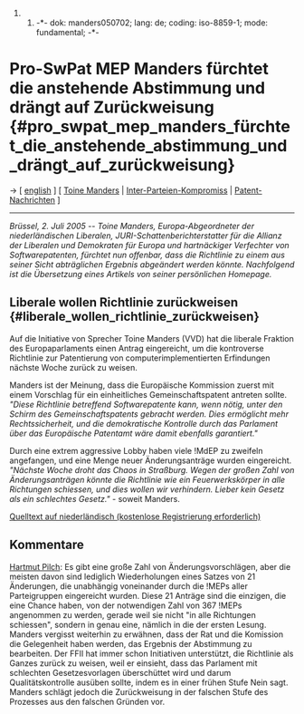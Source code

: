 1.  1.  -\*- dok: manders050702; lang: de; coding: iso-8859-1; mode:
        fundamental; -\*-

# Pro-SwPat MEP Manders fürchtet die anstehende Abstimmung und drängt auf Zurückweisung {#pro_swpat_mep_manders_fürchtet_die_anstehende_abstimmung_und_drängt_auf_zurückweisung}

-\> \[ [ english](Manders050702En "wikilink") \] \[ [ Toine
Manders](ToineMandersDe "wikilink") \| [
Inter-Parteien-Kompromiss](AmPlenPr050701De "wikilink") \| [
Patent-Nachrichten](SwpatcninoDe "wikilink") \]

------------------------------------------------------------------------

*Brüssel, 2. Juli 2005 \-- Toine Manders, Europa-Abgeordneter der
niederländischen Liberalen, JURI-Schattenberichterstatter für die
Allianz der Liberalen und Demokraten für Europa und hartnäckiger
Verfechter von Softwarepatenten, fürchtet nun offenbar, dass die
Richtlinie zu einem aus seiner Sicht abträglichen Ergebnis abgeändert
werden könnte. Nachfolgend ist die Übersetzung eines Artikels von seiner
persönlichen Homepage.*

## Liberale wollen Richtlinie zurückweisen {#liberale_wollen_richtlinie_zurückweisen}

Auf die Initiative von Sprecher Toine Manders (VVD) hat die liberale
Fraktion des Europaparlaments einen Antrag eingereicht, um die
kontroverse Richtlinie zur Patentierung von computerimplementierten
Erfindungen nächste Woche zurück zu weisen.

Manders ist der Meinung, dass die Europäische Kommission zuerst mit
einem Vorschlag für ein einheitliches Gemeinschaftspatent antreten
sollte. *\"Diese Richtlinie betreffend Softwarepatente kann, wenn nötig,
unter den Schirm des Gemeinschaftspatents gebracht werden. Dies
ermöglicht mehr Rechtssicherheit, und die demokratische Kontrolle durch
das Parlament über das Europäische Patentamt wäre damit ebenfalls
garantiert.\"*

Durch eine extrem aggressive Lobby haben viele !MdEP zu zweifeln
angefangen, und eine Menge neuer Änderungsanträge wurden eingereicht.
*\"Nächste Woche droht das Chaos in Straßburg. Wegen der großen Zahl von
Änderungsanträgen könnte die Richtlinie wie ein Feuerwerkskörper in alle
Richtungen schiessen, und dies wollen wir verhindern. Lieber kein Gesetz
als ein schlechtes Gesetz.\"* - soweit Manders.

[Quelltext auf niederländisch (kostenlose Registrierung
erforderlich)](http://www.toinemanders.nl/content/view/68/29/ "wikilink")

## Kommentare

[ Hartmut Pilch](HartmutPilchDe "wikilink"): Es gibt eine große Zahl von
Änderungsvorschlägen, aber die meisten davon sind lediglich
Wiederholungen eines Satzes von 21 Änderungen, die unabhängig
voneinander durch die !MEPs aller Parteigruppen eingereicht wurden.
Diese 21 Anträge sind die einzigen, die eine Chance haben, von der
notwendigen Zahl von 367 !MEPs angenommen zu werden, gerade weil sie
nicht \"in alle Richtungen schiessen\", sondern in genau eine, nämlich
in die der ersten Lesung. Manders vergisst weiterhin zu erwähnen, dass
der Rat und die Komission die Gelegenheit haben werden, das Ergebnis der
Abstimmung zu bearbeiten. Der FFII hat immer schon Initiativen
unterstützt, die Richtlinie als Ganzes zurück zu weisen, weil er
einsieht, dass das Parlament mit schlechten Gesetzesvorlagen
überschüttet wird und darum Qualitätskontrolle ausüben sollte, indem es
in einer frühen Stufe Nein sagt. Manders schlägt jedoch die
Zurückweisung in der falschen Stufe des Prozesses aus den falschen
Gründen vor.

